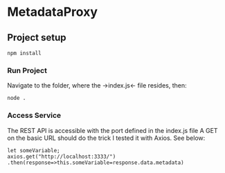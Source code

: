 # MetadataProxy

## Project setup
```
npm install
```

### Run Project

Navigate to the folder, where the ->index.js<- file resides, then:
```
node .
```
### Access Service

The REST API is accessible with the port defined in the index.js file
A GET on the basic URL should do the trick
I tested it with Axios.
See below:
```
let someVariable;
axios.get("http://localhost:3333/")
.then(response=>this.someVariable=response.data.metadata)
```
